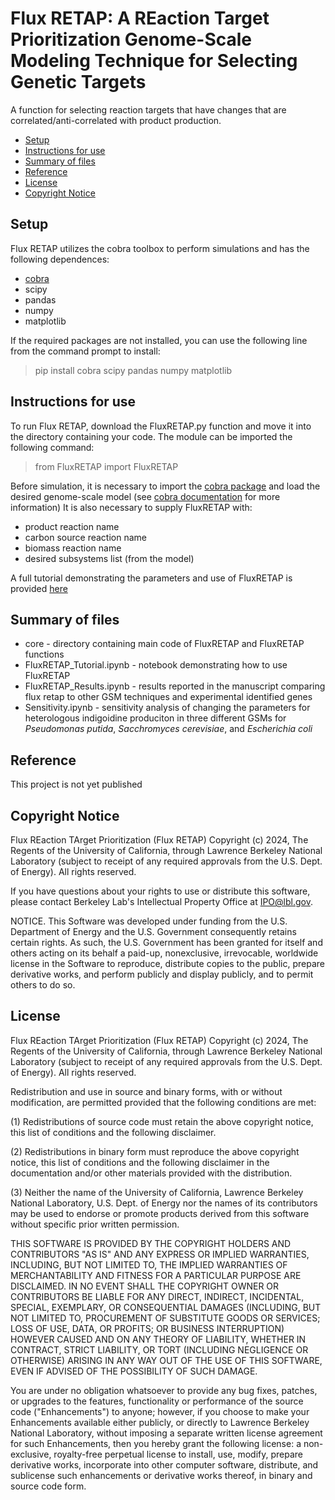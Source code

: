 # Flux RETAP: A REaction Target Prioritization Genome-Scale Modeling Technique for Selecting Genetic Targets

A function for selecting reaction targets that have changes that are correlated/anti-correlated with product production. 

- [Setup](#setup)
- [Instructions for use](#instructions-for-use)
- [Summary of files](#summary-of-files)
- [Reference](#reference)
- [License](#license)
- [Copyright Notice](#copyright-notice)


## Setup

Flux RETAP utilizes the cobra toolbox to perform simulations and has the following dependences:

* [cobra](https://opencobra.github.io/cobrapy/)
* scipy
* pandas
* numpy
* matplotlib

If the required packages are not installed, you can use the following line from the command prompt to install:
> pip install cobra scipy pandas numpy matplotlib

## Instructions for use

To run Flux RETAP, download the FluxRETAP.py function and move it into the directory containing your code. The module can be imported the following command:
>from FluxRETAP import FluxRETAP

Before simulation, it is necessary to import the [cobra package](https://opencobra.github.io/cobrapy/) and load the desired genome-scale model (see [cobra documentation](https://opencobra.github.io/cobrapy/) for more information)
It is also necessary to supply FluxRETAP with:
* product reaction name 
* carbon source reaction name
* biomass reaction name
* desired subsystems list (from the model)

A full tutorial demonstrating the parameters and use of FluxRETAP is provided [here](https://github.com/JBEI/FluxRETAP/blob/main/jupyter%20notebooks/FluxRETAP_Tutorial.ipynb) 


## Summary of files

* core - directory containing main code of FluxRETAP and FluxRETAP functions
* FluxRETAP_Tutorial.ipynb - notebook demonstrating how to use FluxRETAP
* FluxRETAP_Results.ipynb - results reported in the manuscript comparing flux retap to other GSM techniques and experimental identified genes
* Sensitivity.ipynb - sensitivity analysis of changing the parameters for heterologous indigoidine produciton in three different GSMs for _Pseudomonas putida_, _Sacchromyces cerevisiae_, and _Escherichia coli_

## Reference

This project is not yet published

## Copyright Notice

Flux REaction TArget Prioritization (Flux RETAP) Copyright (c) 2024, The Regents of the University of California, through Lawrence Berkeley National Laboratory (subject to receipt of any required approvals from the U.S. Dept. of Energy). All rights reserved.

If you have questions about your rights to use or distribute this software,
please contact Berkeley Lab's Intellectual Property Office at
IPO@lbl.gov.

NOTICE.  This Software was developed under funding from the U.S. Department
of Energy and the U.S. Government consequently retains certain rights.  As
such, the U.S. Government has been granted for itself and others acting on
its behalf a paid-up, nonexclusive, irrevocable, worldwide license in the
Software to reproduce, distribute copies to the public, prepare derivative 
works, and perform publicly and display publicly, and to permit others to do so.

## License

Flux REaction TArget Prioritization (Flux RETAP) Copyright (c) 2024, The Regents of the University of California, through Lawrence Berkeley National Laboratory (subject to receipt of any required approvals from the U.S. Dept. of Energy). All rights reserved.

Redistribution and use in source and binary forms, with or without
modification, are permitted provided that the following conditions are met:

(1) Redistributions of source code must retain the above copyright notice,
this list of conditions and the following disclaimer.

(2) Redistributions in binary form must reproduce the above copyright
notice, this list of conditions and the following disclaimer in the
documentation and/or other materials provided with the distribution.

(3) Neither the name of the University of California, Lawrence Berkeley
National Laboratory, U.S. Dept. of Energy nor the names of its contributors
may be used to endorse or promote products derived from this software
without specific prior written permission.


THIS SOFTWARE IS PROVIDED BY THE COPYRIGHT HOLDERS AND CONTRIBUTORS "AS IS" AND ANY EXPRESS OR IMPLIED WARRANTIES, INCLUDING, BUT NOT LIMITED TO, THE IMPLIED WARRANTIES OF MERCHANTABILITY AND FITNESS FOR A PARTICULAR PURPOSE
ARE DISCLAIMED. IN NO EVENT SHALL THE COPYRIGHT OWNER OR CONTRIBUTORS BE LIABLE FOR ANY DIRECT, INDIRECT, INCIDENTAL, SPECIAL, EXEMPLARY, OR CONSEQUENTIAL DAMAGES (INCLUDING, BUT NOT LIMITED TO, PROCUREMENT OF SUBSTITUTE GOODS OR SERVICES; LOSS OF USE, DATA, OR PROFITS; OR BUSINESS INTERRUPTION) HOWEVER CAUSED AND ON ANY THEORY OF LIABILITY, WHETHER IN
CONTRACT, STRICT LIABILITY, OR TORT (INCLUDING NEGLIGENCE OR OTHERWISE) ARISING IN ANY WAY OUT OF THE USE OF THIS SOFTWARE, EVEN IF ADVISED OF THE POSSIBILITY OF SUCH DAMAGE.

You are under no obligation whatsoever to provide any bug fixes, patches,
or upgrades to the features, functionality or performance of the source
code ("Enhancements") to anyone; however, if you choose to make your
Enhancements available either publicly, or directly to Lawrence Berkeley
National Laboratory, without imposing a separate written license agreement
for such Enhancements, then you hereby grant the following license: a
non-exclusive, royalty-free perpetual license to install, use, modify,
prepare derivative works, incorporate into other computer software,
distribute, and sublicense such enhancements or derivative works thereof,
in binary and source code form.



